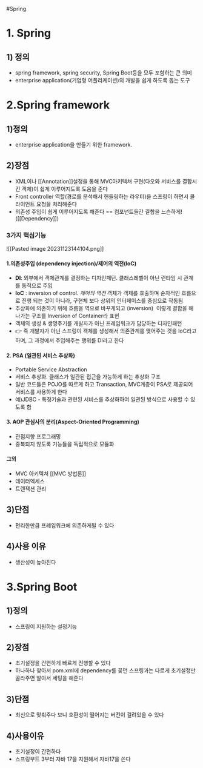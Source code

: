 #Spring

# 1. Spring
## 1) 정의
- spring framework, spring security, Spring Boot등을 모두 포함하는 큰 의미
- enterprise application(기업형 어플리케이션)의 개발을 쉽게 하도록 돕는 도구

# 2.Spring framework
## 1)정의
- enterprise application을 만들기 위한 framework.

## 2)장점
- XML이나 [[Annotation]]설정을 통해 MVC아키텍쳐 구현(다오와 서비스를 결합시킨 객체)이 쉽게 이루어지도록 도움을 준다
- Front controller 역할(경로를 분석해서 핸들링하는 라우터)을 스프링이 하면서 클라이언트 요청을 처리해준다
- 의존성 주입이 쉽게 이루어지도록 해준다 == 컴포넌트들간 결합을 느슨하게! ([[Dependency]])

### 3가지 핵심기능
![[Pasted image 20231123144104.png]]
#### 1.의존성주입 (dependency injection)/제어의 역전(IoC)
- **DI**: 외부에서 객체관계를 결정하는 디자인패턴. 클래스레벨이 아닌 런타임 시 관계를 동적으로 주입
-  **IoC** : inversion of control. *제어의 역전* 객체가 객체를 호출하며 순차적인 흐름으로 진행 되는 것이 아니라, 구현체 보다 상위의 인터페이스를 중심으로 작동됨
- 추상화에 의존하기 위해 흐름을 역으로 바꾸게되고 (inversion)  이렇게 결합을 해나가는 구조를 Inversion of Container라 표현
- 객체의 생성 & 생명주기를 개발자가 아닌 프레임워크가 담당하는 디자인패턴
- 👉 즉 개발자가 아닌 스프링이 객체를 생성해서 의존관계를 맺어주는 것을 IoC라고 하며, 그 과정에서 주입해주는 행위를 DI라고 한다

#### 2. PSA (일관된 서비스 추상화)
- Portable Service Abstraction 
- 서비스 추상화. 클래스가 일관된 접근을 가능하게 하는 추상화 구조
- 일반 코드들은 POJO를 따르게 하고 Transaction, MVC계층이 PSA로 제공되어 서비스를 사용하게 한다
- 예)JDBC - 특정기술과 관련된 서비스를 추상화하여 일관된 방식으로 사용할 수 있도록 함

#### 3. AOP 관심사의 분리(Aspect-Oriented Programming)
- 관점지향 프로그래밍
- 중복되지 않도록 기능들을 독립적으로 모듈화

#### 그외
- MVC 아키텍쳐 [[MVC 방법론]]
- 데이터엑세스
- 트랜잭션 관리

## 3)단점
- 편리한만큼 프레임워크에 의존하게될 수 있다

## 4)사용 이유
- 생산성이 높아진다

# 3.Spring Boot
## 1)정의
- 스프링이 지원하는 설정기능

## 2)장점
- 초기설정을 간편하게 빠르게 진행할 수 있다
- 하나하나 찾아서 pom.xml에 dependency를 꽂던 스프링과는 다르게 초기설정만 골라주면 알아서 세팅을 해준다

## 3)단점
- 최신으로 맞춰주다 보니 호환성이 떨어지는 버전이 걸려있을 수 있다

## 4)사용이유
- 초기설정이 간편하다
- 스프링부트 3부터 자바 17을 지원해서 자바17을 쓴다
